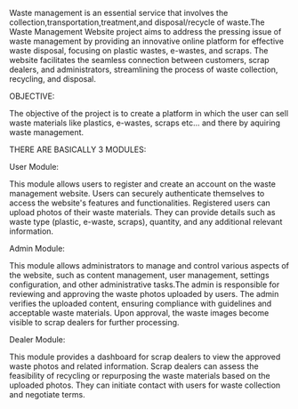 Waste management is an essential service that involves the collection,transportation,treatment,and disposal/recycle of waste.The Waste Management Website project aims to address the pressing issue of waste management by providing an innovative online platform for effective waste disposal, focusing on plastic wastes, e-wastes, and scraps. The website facilitates the seamless connection between customers, scrap dealers, and administrators, streamlining the process of waste collection, recycling, and disposal.



OBJECTIVE: 


The objective of the project is to create a platform in which the user can sell waste materials like plastics, e-wastes, scraps etc... and there by aquiring waste management.





THERE ARE BASICALLY 3 MODULES:


User Module: 

This module allows users to register and create an account on the waste management website. Users can securely authenticate themselves to access the website's features and functionalities. Registered users can upload photos of their waste materials. They can provide details such as waste type (plastic, e-waste, scraps), quantity, and any additional relevant information.






Admin Module: 

This module allows administrators to manage and control various aspects of the website, such as content management, user management, settings configuration, and other administrative tasks.The admin is responsible for reviewing and approving the waste photos uploaded by users. The admin verifies the uploaded content, ensuring compliance with guidelines and acceptable waste materials. Upon approval, the waste images become visible to scrap dealers for further processing.






Dealer Module: 

This module provides a dashboard for scrap dealers to view the approved waste photos and related information. Scrap dealers can assess the feasibility of recycling or repurposing the waste materials based on the uploaded photos. They can initiate contact with users for waste collection and negotiate terms.

